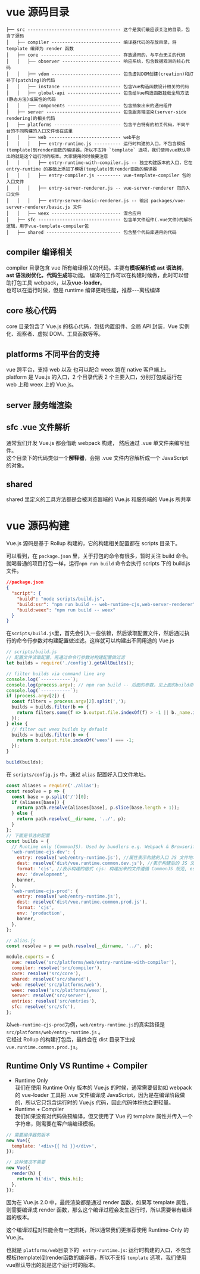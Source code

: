 # vue 源码目录

```
├── src ----------------------------------- 这个是我们最应该关注的目录，包含了源码
│   ├── compiler -------------------------- 编译器代码的存放目录，将 template 编译为 render 函数
│   ├── core ------------------------------ 存放通用的，与平台无关的代码
│   │   ├── observer ---------------------- 响应系统，包含数据观测的核心代码
│   │   ├── vdom -------------------------- 包含虚拟DOM创建(creation)和打补丁(patching)的代码
│   │   ├── instance ---------------------- 包含Vue构造函数设计相关的代码
│   │   ├── global-api -------------------- 包含给Vue构造函数挂载全局方法(静态方法)或属性的代码
│   │   ├── components -------------------- 包含抽象出来的通用组件
│   ├── server ---------------------------- 包含服务端渲染(server-side rendering)的相关代码
│   ├── platforms ------------------------- 包含平台特有的相关代码，不同平台的不同构建的入口文件也在这里
│   │   ├── web --------------------------- web平台
│   │   │   ├── entry-runtime.js ---------- 运行时构建的入口，不包含模板(template)到render函数的编译器，所以不支持 `template` 选项，我们使用vue默认导出的就是这个运行时的版本。大家使用的时候要注意
│   │   │   ├── entry-runtime-with-compiler.js -- 独立构建版本的入口，它在 entry-runtime 的基础上添加了模板(template)到render函数的编译器
│   │   │   ├── entry-compiler.js --------- vue-template-compiler 包的入口文件
│   │   │   ├── entry-server-renderer.js -- vue-server-renderer 包的入口文件
│   │   │   ├── entry-server-basic-renderer.js -- 输出 packages/vue-server-renderer/basic.js 文件
│   │   ├── weex -------------------------- 混合应用
│   ├── sfc ------------------------------- 包含单文件组件(.vue文件)的解析逻辑，用于vue-template-compiler包
│   ├── shared ---------------------------- 包含整个代码库通用的代码
```

## compiler 编译相关

compiler 目录包含 vue 所有编译相关的代码。主要有**模板解析成 ast 语法树**，**ast 语法树优化**，**代码生成**等功能。
编译的工作可以在构建时候做，此时可以借助打包工具 webpack，以及**vue-loader**。  
也可以在运行时做，但是 runtime 编译更耗性能，推荐---离线编译

## core 核心代码

core 目录包含了 Vue.js 的核心代码，包括内置组件、全局 API 封装，Vue 实例化、观察者、虚拟 DOM、工具函数等等。

## platforms 不同平台的支持

vue 跨平台，支持 web 以及 也可以配合 weex 跑在 native 客户端上。  
platform 是 Vue.js 的入口，2 个目录代表 2 个主要入口，分别打包成运行在 web 上和 weex 上的 Vue.js。

## server 服务端渲染

## sfc .vue 文件解析

通常我们开发 Vue.js 都会借助 webpack 构建， 然后通过 .vue 单文件来编写组件。  
这个目录下的代码类似一个**解释器**，会把 .vue 文件内容解析成一个 JavaScript 的对象。

## shared

shared 里定义的工具方法都是会被浏览器端的 Vue.js 和服务端的 Vue.js 所共享

# vue 源码构建

Vue.js 源码是基于 Rollup 构建的，它的构建相关配置都在 scripts 目录下。

可以看到，在 `package.json` 里，关于打包的命令有很多，暂时关注 build 命令。就喝普通的项目打包一样，运行`npm run build` 命令会执行 scripts 下的 build.js 文件。

```json
//package.json
{
  "script": {
    "build": "node scripts/build.js",
    "build:ssr": "npm run build -- web-runtime-cjs,web-server-renderer",
    "build:weex": "npm run build -- weex"
  }
}
```

在`scripts/build.js`里，首先会引入一些依赖，然后读取配置文件，然后通过执行的命令行参数对构建配置做过滤。这样就可以构建出不同用途的 Vue.js

```js
// scripts/build.js
// 配置文件读取配置，再通过命令行参数对构建配置做过滤
let builds = require('./config').getAllBuilds();

// filter builds via command line arg
console.log(`-----------`);
console.log(process.argv); // npm run build -- 后面的参数，见上面的build命令
console.log(`-----------`);
if (process.argv[2]) {
  const filters = process.argv[2].split(',');
  builds = builds.filter(b => {
    return filters.some(f => b.output.file.indexOf(f) > -1 || b._name.indexOf(f) > -1);
  });
} else {
  // filter out weex builds by default
  builds = builds.filter(b => {
    return b.output.file.indexOf('weex') === -1;
  });
}

build(builds);
```

在 `scripts/config.js` 中，通过 `alias` 配置好入口文件地址。

```js
const aliases = require('./alias');
const resolve = p => {
  const base = p.split('/')[0];
  if (aliases[base]) {
    return path.resolve(aliases[base], p.slice(base.length + 1));
  } else {
    return path.resolve(__dirname, '../', p);
  }
};
// 下面是节选的配置
const builds = {
  // Runtime only (CommonJS). Used by bundlers e.g. Webpack & Browserify
  'web-runtime-cjs-dev': {
    entry: resolve('web/entry-runtime.js'), //属性表示构建的入口 JS 文件地址
    dest: resolve('dist/vue.runtime.common.dev.js'), //表示构建后的 JS 文件地址
    format: 'cjs', //表示构建的格式 cjs: 构建出来的文件遵循 CommonJS 规范, es: 构建出来的文件遵循 ES Module 规范, umd: 构建出来的文件遵循 UMD 规范。
    env: 'development',
    banner,
  },
  'web-runtime-cjs-prod': {
    entry: resolve('web/entry-runtime.js'),
    dest: resolve('dist/vue.runtime.common.prod.js'),
    format: 'cjs',
    env: 'production',
    banner,
  },
};

// alias.js
const resolve = p => path.resolve(__dirname, '../', p);

module.exports = {
  vue: resolve('src/platforms/web/entry-runtime-with-compiler'),
  compiler: resolve('src/compiler'),
  core: resolve('src/core'),
  shared: resolve('src/shared'),
  web: resolve('src/platforms/web'),
  weex: resolve('src/platforms/weex'),
  server: resolve('src/server'),
  entries: resolve('src/entries'),
  sfc: resolve('src/sfc'),
};
```

以`web-runtime-cjs-prod`为例，`web/entry-runtime.js`的真实路径是 `src/platforms/web/entry-runtime.js` 。  
它经过 Rollup 的构建打包后，最终会在 dist 目录下生成 `vue.runtime.common.prod.js`。

## Runtime Only VS Runtime + Compiler

- Runtime Only  
  我们在使用 Runtime Only 版本的 Vue.js 的时候，通常需要借助如 webpack 的 vue-loader 工具把 .vue 文件编译成 JavaScript，因为是在编译阶段做的，所以它只包含运行时的 Vue.js 代码，因此代码体积也会更轻量。
- Runtime + Compiler  
  我们如果没有对代码做预编译，但又使用了 Vue 的 template 属性并传入一个字符串，则需要在客户端编译模板。

```js
// 需要编译器的版本
new Vue({
  template: '<div>{{ hi }}</div>',
});

// 这种情况不需要
new Vue({
  render(h) {
    return h('div', this.hi);
  },
});
```

因为在 Vue.js 2.0 中，最终渲染都是通过 render 函数，如果写 template 属性，则需要编译成 render 函数，那么这个编译过程会发生运行时，所以需要带有编译器的版本。   

这个编译过程对性能会有一定损耗，所以通常我们更推荐使用 Runtime-Only 的 Vue.js。

也就是 `platforms/web`目录下的 ` entry-runtime.js`: 运行时构建的入口，不包含模板(template)到render函数的编译器，所以不支持 `template` 选项，我们使用vue默认导出的就是这个运行时的版本。
